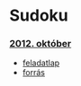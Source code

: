 # Sudoku
### [2012. október](https://www.oktatas.hu/kozneveles/erettsegi/feladatsorok/emelt_szint_2021osz/emelt_8nap)
* [feladatlap](https://www.oktatas.hu/bin/content/dload/erettsegi/feladatok_2021osz_emelt/e_inf_21okt_fl.pdf)
* [forrás](https://www.oktatas.hu/bin/content/dload/erettsegi/feladatok_2021osz_emelt/e_inffor_21okt_fl.zip)